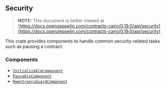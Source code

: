 ## Security

> **NOTE:** This document is better viewed at [https://docs.openzeppelin.com/contracts-cairo/0.19.0/api/security](https://docs.openzeppelin.com/contracts-cairo/0.19.0/api/security)

This crate provides components to handle common security-related tasks such as pausing a contract.

### Components

- [`InitializableComponent`](https://docs.openzeppelin.com/contracts-cairo/0.19.0/api/security#InitializableComponent)
- [`PausableComponent`](https://docs.openzeppelin.com/contracts-cairo/0.19.0/api/security#PausableComponent)
- [`ReentrancyGuardComponent`](https://docs.openzeppelin.com/contracts-cairo/0.19.0/api/security#ReentrancyGuardComponent)
